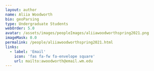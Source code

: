 ```yaml
---
layout: author
name: Aliia Woodworth
bio: geoParsing
type: Undergraduate Students
webOrder: 5.0
avatar: /assets/images/peopleImages/aliiawoodworthspring2021.png
imageMask: 0.0
permalink: /people/aliiawoodworthspring2021.html 
links:
  - label: 'Email'
    icon: 'fas fa-fw fa-envelope square'
    url: mailto:awoodworth@email.wm.edu
---
```

